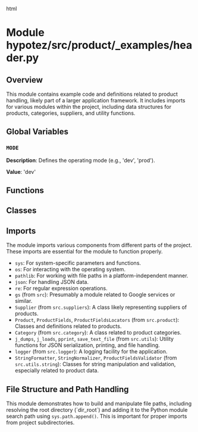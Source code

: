 html
<h1>Module hypotez/src/product/_examples/header.py</h1>

<h2>Overview</h2>
<p>This module contains example code and definitions related to product handling, likely part of a larger application framework.  It includes imports for various modules within the project, including data structures for products, categories, suppliers, and utility functions.</p>

<h2>Global Variables</h2>

<h3><code>MODE</code></h3>

<p><strong>Description</strong>: Defines the operating mode (e.g., 'dev', 'prod').</p>

<p><strong>Value</strong>: 'dev'</p>


<h2>Functions</h2>

<!-- Function Definitions will be added dynamically.  Currently there are none found -->


<h2>Classes</h2>

<!-- Class Definitions will be added dynamically.  Currently there are none found -->


<h2>Imports</h2>

<p>The module imports various components from different parts of the project.  These imports are essential for the module to function properly.</p>
<ul>
    <li><code>sys</code>: For system-specific parameters and functions.</li>
    <li><code>os</code>: For interacting with the operating system.</li>
    <li><code>pathlib</code>: For working with file paths in a platform-independent manner.</li>
    <li><code>json</code>: For handling JSON data.</li>
    <li><code>re</code>: For regular expression operations.</li>
    <li><code>gs</code> (from <code>src</code>): Presumably a module related to Google services or similar.</li>
    <li><code>Supplier</code> (from <code>src.suppliers</code>): A class likely representing suppliers of products.</li>
    <li><code>Product</code>, <code>ProductFields</code>, <code>ProductFieldsLocators</code> (from <code>src.product</code>): Classes and definitions related to products.</li>
    <li><code>Category</code> (from <code>src.category</code>): A class related to product categories.</li>
    <li><code>j_dumps</code>, <code>j_loads</code>, <code>pprint</code>, <code>save_text_file</code> (from <code>src.utils</code>): Utility functions for JSON serialization, printing, and file handling.</li>
    <li><code>logger</code> (from <code>src.logger</code>): A logging facility for the application.</li>
    <li><code>StringFormatter</code>, <code>StringNormalizer</code>, <code>ProductFieldsValidator</code> (from <code>src.utils.string</code>): Classes for string manipulation and validation, especially related to product data.</li>
</ul>


<h2>File Structure and Path Handling</h2>

<p>This module demonstrates how to build and manipulate file paths, including resolving the root directory (`dir_root`) and adding it to the Python module search path using <code>sys.path.append()</code>. This is important for proper imports from project subdirectories.</p>


```